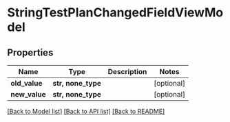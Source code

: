 # StringTestPlanChangedFieldViewModel


## Properties
Name | Type | Description | Notes
------------ | ------------- | ------------- | -------------
**old_value** | **str, none_type** |  | [optional] 
**new_value** | **str, none_type** |  | [optional] 

[[Back to Model list]](../README.md#documentation-for-models) [[Back to API list]](../README.md#documentation-for-api-endpoints) [[Back to README]](../README.md)


